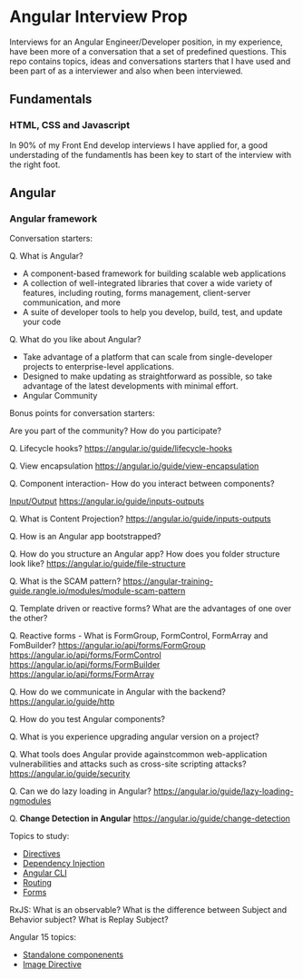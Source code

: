 # Angular Interview Prop

Interviews for an Angular Engineer/Developer position, in my experience, have been more of a conversation that a set of predefined questions. This repo contains topics, ideas and conversations starters that I have used and been part of as a interviewer and also when been interviewed.

## Fundamentals

### HTML, CSS and Javascript

In 90% of my Front End develop interviews I have applied for, a good understading of the fundamentls has been key to start of the interview with the right foot.

## Angular

### Angular framework

Conversation starters:

Q. What is Angular? 
- A component-based framework for building scalable web applications
- A collection of well-integrated libraries that cover a wide variety of features, including routing, forms management, client-server communication, and more
- A suite of developer tools to help you develop, build, test, and update your code

Q. What do you like about Angular?

- Take advantage of a platform that can scale from single-developer projects to enterprise-level applications. 
- Designed to make updating as straightforward as possible, so take advantage of the latest developments with minimal effort. 
- Angular Community

Bonus points for conversation starters:

Are you part of the community? How do you participate?

Q. Lifecycle hooks? https://angular.io/guide/lifecycle-hooks

Q. View encapsulation https://angular.io/guide/view-encapsulation

Q. Component interaction- How do you interact between components?

[Input/Output](https://angular.io/guide/component-interaction#component-interaction)
https://angular.io/guide/inputs-outputs

Q. What is Content Projection? 
https://angular.io/guide/inputs-outputs

Q. How is an Angular app bootstrapped?

Q. How do you structure an Angular app? How does you folder structure look like?
https://angular.io/guide/file-structure

Q. What is the  SCAM pattern?
https://angular-training-guide.rangle.io/modules/module-scam-pattern

Q. Template driven or reactive forms? What are the advantages of one over the other?

Q. Reactive forms - What is FormGroup, FormControl, FormArray and FomBuilder?
https://angular.io/api/forms/FormGroup
https://angular.io/api/forms/FormControl
https://angular.io/api/forms/FormBuilder
https://angular.io/api/forms/FormArray

Q. How do we communicate in Angular with the backend?
https://angular.io/guide/http

Q. How do you test Angular components?

Q. What is you experience upgrading angular version on a project?

Q. What tools does Angular provide againstcommon web-application vulnerabilities and attacks such as cross-site scripting attacks?
https://angular.io/guide/security

Q. Can we do lazy loading in Angular?
https://angular.io/guide/lazy-loading-ngmodules

Q. **Change Detection in Angular** 
https://angular.io/guide/change-detection

Topics to study:

- [Directives](https://angular.io/guide/built-in-directives)
- [Dependency Injection](https://angular.io/guide/dependency-injection-overview)
- [Angular CLI](https://angular.io/cli)
- [Routing](https://angular.io/guide/routing-overview)
- [Forms](https://angular.io/guide/forms-overview)

RxJS:
What is an observable?
What is the difference between Subject and Behavior subject?
What is Replay Subject?
 
Angular 15 topics:

- [Standalone componenents](https://angular.io/guide/standalone-components)
- [Image Directive](https://angular.io/guide/image-directive)



